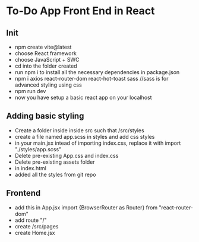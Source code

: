 # To-Do App Front End in React

## Init

- npm create vite@latest
- choose React framework
- choose JavaScript + SWC
- cd into the folder created
- run npm i to install all the necessary dependencies in package.json
- npm i axios react-router-dom react-hot-toast sass
  //sass is for advanced styling using css
- npm run dev
- now you have setup a basic react app on your localhost

## Adding basic styling

- Create a folder inside inside src such that /src/styles
- create a file named app.scss in styles and add css styles
- in your main.jsx intead of importing index.css, replace it with import "./styles/app.scss"
- Delete pre-existing App.css and index.css
- Delete pre-existing assets folder
- <title>ToDo App</title> in index.html
- added all the styles from git repo

## Frontend

- add this in App.jsx
  import {BrowserRouter as Router} from "react-router-dom"
- add route "/"
- create /src/pages
- create Home.jsx
